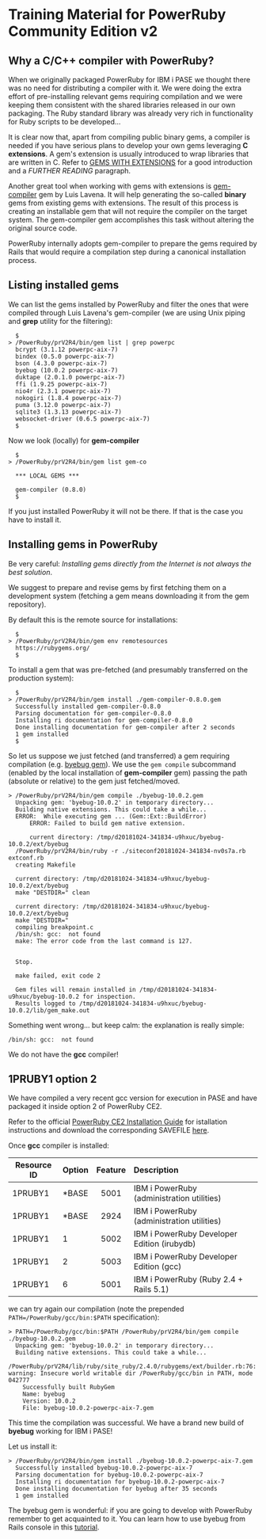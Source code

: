 # Training Material for PowerRuby Community Edition v2

## Why a C/C++ compiler with PowerRuby?

When we originally packaged PowerRuby for IBM i PASE we thought there was no need for distributing a compiler with it. We were doing the extra effort of pre-installing relevant gems requiring compilation and we were keeping them  consistent with the shared libraries released in our own packaging. The Ruby standard library was already very rich in functionality for Ruby scripts to be developed...

It is clear now that, apart from compiling public binary gems, a compiler is needed if you have serious plans to develop your own gems leveraging  **C extensions**. 
A gem's extension is usually introduced to wrap libraries that are written in C. Refer to [GEMS WITH EXTENSIONS](https://guides.rubygems.org/gems-with-extensions/) for a good introduction and a *FURTHER READING* paragraph.

Another great tool when working with gems with extensions is [gem-compiler](https://rubygems.org/gems/gem-compiler/versions/0.8.0) gem by Luis Lavena. It will help generating the so-called **binary** gems from existing gems with extensions. 
The result of this process is creating an installable gem that will not require the compiler on the target system. The gem-compiler gem accomplishes  this task without altering the original source code. 

PowerRuby internally adopts gem-compiler to prepare the gems required by Rails that would require a compilation step during a canonical installation process. 


## Listing installed gems

We can list the gems installed by PowerRuby and filter the ones that were compiled through Luis Lavena's gem-compiler (we are using Unix piping and **grep** utility for the filtering):

```console
  $                                                                                                      
> /PowerRuby/prV2R4/bin/gem list | grep powerpc                                                          
  bcrypt (3.1.12 powerpc-aix-7)                                                                          
  bindex (0.5.0 powerpc-aix-7)                                                                           
  bson (4.3.0 powerpc-aix-7)                                                                             
  byebug (10.0.2 powerpc-aix-7)                                                                          
  duktape (2.0.1.0 powerpc-aix-7)                                                                        
  ffi (1.9.25 powerpc-aix-7)                                                                             
  nio4r (2.3.1 powerpc-aix-7)                                                                            
  nokogiri (1.8.4 powerpc-aix-7)                                                                         
  puma (3.12.0 powerpc-aix-7)                                                                            
  sqlite3 (1.3.13 powerpc-aix-7)                                                                         
  websocket-driver (0.6.5 powerpc-aix-7)                                                                 
  $                                                                                                      
```

Now we look (locally) for **gem-compiler** 

```console    
  $                                                                                                       
> /PowerRuby/prV2R4/bin/gem list gem-co                                                                   
                                                                                                          
  *** LOCAL GEMS ***                                                                                      
                                                                                                          
  gem-compiler (0.8.0)                                                                                    
  $  
```

If you just installed PowerRuby it will not be there. If that is the case you have to install it.

## Installing gems in PowerRuby

Be very careful: *Installing gems directly from the Internet is not always the best solution*. 

We suggest to prepare and revise gems by first fetching them on a development system (fetching a gem means downloading it from the gem repository). 

By default this is the remote source for installations:

```console
  $                                             
> /PowerRuby/prV2R4/bin/gem env remotesources   
  https://rubygems.org/                         
  $                                             
```

To install a gem that was pre-fetched (and presumably transferred on the production system):

```console
  $
> /PowerRuby/prV2R4/bin/gem install ./gem-compiler-0.8.0.gem 
  Successfully installed gem-compiler-0.8.0
  Parsing documentation for gem-compiler-0.8.0
  Installing ri documentation for gem-compiler-0.8.0
  Done installing documentation for gem-compiler after 2 seconds
  1 gem installed
  $
```

So let us suppose we just fetched (and transferred) a gem requiring compilation (e.g. [byebug gem](https://rubygems.org/gems/byebug)). We use the `gem compile` subcommand (enabled by the local installation of **gem-compiler** gem) passing the path (absolute or relative) to the gem just fetched/moved.                                                                                                   

```console
> /PowerRuby/prV2R4/bin/gem compile ./byebug-10.0.2.gem                  
  Unpacking gem: 'byebug-10.0.2' in temporary directory...
  Building native extensions. This could take a while...
  ERROR:  While executing gem ... (Gem::Ext::BuildError)
      ERROR: Failed to build gem native extension.

      current directory: /tmp/d20181024-341834-u9hxuc/byebug-10.0.2/ext/byebug
  /PowerRuby/prV2R4/bin/ruby -r ./siteconf20181024-341834-nv0s7a.rb extconf.rb
  creating Makefile

  current directory: /tmp/d20181024-341834-u9hxuc/byebug-10.0.2/ext/byebug
  make "DESTDIR=" clean

  current directory: /tmp/d20181024-341834-u9hxuc/byebug-10.0.2/ext/byebug
  make "DESTDIR="
  compiling breakpoint.c
  /bin/sh: gcc:  not found
  make: The error code from the last command is 127.


  Stop.

  make failed, exit code 2

  Gem files will remain installed in /tmp/d20181024-341834-u9hxuc/byebug-10.0.2 for inspection.
  Results logged to /tmp/d20181024-341834-u9hxuc/byebug-10.0.2/lib/gem_make.out
```

Something went wrong... but keep calm: the explanation is really simple:

`/bin/sh: gcc:  not found`

We do not have the **gcc** compiler!

## 1PRUBY1 option 2

We have compiled a very recent gcc version for execution in PASE and have packaged it inside option 2 of PowerRuby CE2.

Refer to the official [PowerRuby CE2 Installation Guide](https://github.com/PowerRuby/DE_train_01/blob/master/README.md) for istallation instructions and download the corresponding SAVEFILE [here](https://github.com/PowerRuby/DE_train_02/releases/tag/V2R0M0).

Once **gcc** compiler is installed:

| Resource ID | Option | Feature | Description                                    | 
| ----------- |:------ |:-------:|:---------------------------------------------- |   
|   1PRUBY1   |  *BASE |   5001  |  IBM i PowerRuby (administration utilities)    | 
|   1PRUBY1   |  *BASE |   2924  |  IBM i PowerRuby (administration utilities)    |
|   1PRUBY1   |  1     |   5002  |  IBM i PowerRuby Developer Edition (irubydb)   |
|   1PRUBY1   |  2     |   5003  |  IBM i PowerRuby Developer Edition (gcc)       |
|   1PRUBY1   |  6     |   5001  |  IBM i PowerRuby (Ruby 2.4 + Rails 5.1)        |


we can try again our compilation (note the prepended `PATH=/PowerRuby/gcc/bin:$PATH` specification): 

```console
> PATH=/PowerRuby/gcc/bin:$PATH /PowerRuby/prV2R4/bin/gem compile ./byebug-10.0.2.gem                  
  Unpacking gem: 'byebug-10.0.2' in temporary directory...
  Building native extensions. This could take a while...
   /PowerRuby/prV2R4/lib/ruby/site_ruby/2.4.0/rubygems/ext/builder.rb:76: warning: Insecure world writable dir /PowerRuby/gcc/bin in PATH, mode 042777
    Successfully built RubyGem
    Name: byebug
    Version: 10.0.2
    File: byebug-10.0.2-powerpc-aix-7.gem
```

This time the compilation was successful. We have a brand new build of **byebug** working for IBM i PASE!

Let us install it:

```console
> /PowerRuby/prV2R4/bin/gem install ./byebug-10.0.2-powerpc-aix-7.gem
  Successfully installed byebug-10.0.2-powerpc-aix-7
  Parsing documentation for byebug-10.0.2-powerpc-aix-7
  Installing ri documentation for byebug-10.0.2-powerpc-aix-7
  Done installing documentation for byebug after 35 seconds
  1 gem installed
```
 
The byebug gem is wonderful: if you are going to develop with PowerRuby remember to get acquainted to it.
You can learn how to use byebug from Rails console in this [tutorial](https://edgeguides.rubyonrails.org/debugging_rails_applications.html#debugging-with-the-byebug-gem).

